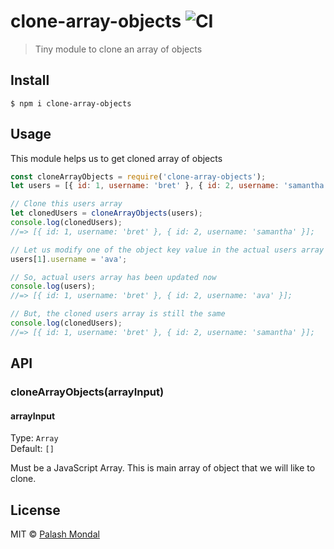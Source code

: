 # clone-array-objects ![CI](https://github.com/palashmon/clone-array-objects/actions/workflows/main.yaml/badge.svg)

> Tiny module to clone an array of objects

## Install

```
$ npm i clone-array-objects
```

## Usage

This module helps us to get cloned array of objects

```js
const cloneArrayObjects = require('clone-array-objects');
let users = [{ id: 1, username: 'bret' }, { id: 2, username: 'samantha' }];

// Clone this users array
let clonedUsers = cloneArrayObjects(users);
console.log(clonedUsers);
//=> [{ id: 1, username: 'bret' }, { id: 2, username: 'samantha' }];

// Let us modify one of the object key value in the actual users array
users[1].username = 'ava';

// So, actual users array has been updated now
console.log(users);
//=> [{ id: 1, username: 'bret' }, { id: 2, username: 'ava' }];

// But, the cloned users array is still the same
console.log(clonedUsers);
//=> [{ id: 1, username: 'bret' }, { id: 2, username: 'samantha' }];
```

## API

### cloneArrayObjects(arrayInput)

#### arrayInput

Type: `Array`<br>
Default: `[]`

Must be a JavaScript Array. This is main array of object that we will like to clone.

## License

MIT © [Palash Mondal](https://github.com/palashmon)
